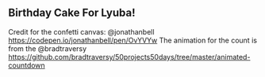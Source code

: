 ## Birthday Cake For Lyuba!

Credit for the confetti canvas: @jonathanbell https://codepen.io/jonathanbell/pen/OvYVYw
The animation for the count is from the @bradtraversy https://github.com/bradtraversy/50projects50days/tree/master/animated-countdown
